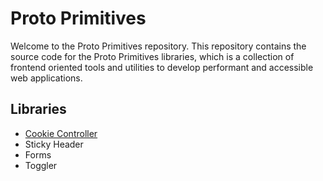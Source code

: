# Proto Primitives

Welcome to the Proto Primitives repository. This repository contains the source code for the Proto Primitives libraries, which is a collection of frontend oriented tools and utilities to develop performant and accessible web applications.

## Libraries

- [Cookie Controller](https://github.com/ProtoDigitalUK/proto_primitives/tree/master/packages/cookie-controller)
- Sticky Header
- Forms
- Toggler
